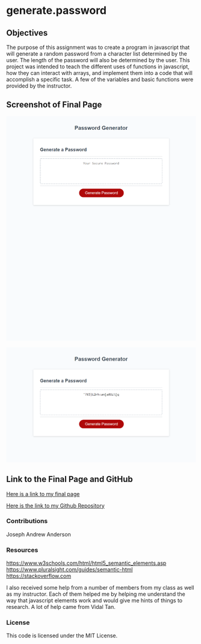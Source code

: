 # generate.password

## Objectives

The purpose of this assignment was to create a program in javascript that will generate a random password from a character list determined by the user. The length of the password will also be determined by the user. This project was intended to teach the different uses of functions in javascript, how they can interact with arrays, and implement them into a code that will accomplish a specific task. A few of the variables and basic functions were provided by the instructor.

## Screenshot of Final Page

![Final Page Before Generating Password](./02-Homework/Assets/javascript-screenshot-before.png)

![Final Page After Generating Password](./02-Homework/Assets/javascript-screenshot-after.png)

## Link to the Final Page and GitHub

[Here is a link to my final page](https://jandrewanderson.github.io/generate.password/)

[Here is the link to my Github Repository](https://github.com/jandrewanderson/generate.password)

### Contributions

Joseph Andrew Anderson

### Resources

https://www.w3schools.com/html/html5_semantic_elements.asp
https://www.pluralsight.com/guides/semantic-html
https://stackoverflow.com

I also received some help from a number of members from my class as well as my instructor. Each of them helped me by helping me understand the way that javascript elements work and would give me hints of things to research. A lot of help came from Vidal Tan.

### License

This code is licensed under the MIT License.